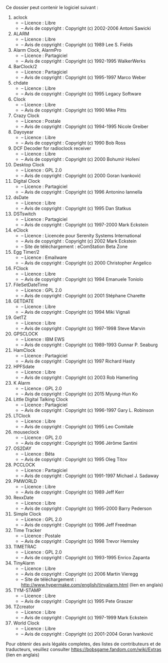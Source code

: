 ﻿Ce dossier peut contenir le logiciel suivant :

1. aclock
   - – Licence : Libre
   - – Avis de copyright : Copyright (c) 2002-2006 Antoni Sawicki
2. ALARM
   - – Licence : Libre
   - – Avis de copyright : Copyright (c) 1989 Lee S. Fields
3. Alarm Clock, AlarmPro
   - – Licence : Partagiciel
   - – Avis de copyright : Copyright (c) 1992-1995 WalkerWerks
4. BarClock/2
   - – Licence : Partagiciel
   - – Avis de copyright : Copyright (c) 1995-1997 Marco Weber
5. chdate
   - – Licence : Libre
   - – Avis de copyright : Copyright (c) 1995 Legacy Software
6. Clock
   - – Licence : Libre
   - – Avis de copyright : Copyright (c) 1990 Mike Pitts
7. Crazy Clock
   - – Licence : Postale
   - – Avis de copyright : Copyright (c) 1994-1995 Nicole Greiber
8. Dayoyear
   - – Licence : Libre
   - – Avis de copyright : Copyright (c) 1990 Bob Ross
9. DCF Decoder for radioclock receiver
   - – Licence : Libre
   - – Avis de copyright : Copyright (c) 2000 Bohumír Hoření
10. Desktop Clock
    - – Licence : GPL 2.0
    - – Avis de copyright : Copyright (c) 2000 Goran Ivanković
11. Digital Clock
    - – Licence : Partagiciel
    - – Avis de copyright : Copyright (c) 1996 Antonino Iannella
12. dsDate
    - – Licence : Libre
    - – Avis de copyright : Copyright (c) 1995 Dan Statkus
13. DSTswitch
    - – Licence : Partagiciel
    - – Avis de copyright : Copyright (c) 1997-2000 Mark Eckstein
14. eClock
    - – Licence : Licencée pour Serenity Systems International
    - – Avis de copyright : Copyright (c) 2002 Mark Eckstein
    - – Site de téléchargement : eComStation Beta Zone
15. Egg Timer/2
    - – Licence : Emailware
    - – Avis de copyright : Copyright (c) 2000 Christopher Angelico
16. FClock
    - – Licence : Libre
    - – Avis de copyright : Copyright (c) 1994 Emanuele Toniolo
17. FileSetDateTime
    - – Licence : GPL 2.0
    - – Avis de copyright : Copyright (c) 2001 Stéphane Charette
18. GETDATE
    - – Licence : Libre
    - – Avis de copyright : Copyright (c) 1994 Miki Vignali
19. GetTZ
    - – Licence : Libre
    - – Avis de copyright : Copyright (c) 1997-1998 Steve Marvin
20. GPSCLOCK
    - – Licence : IBM EWS
    - – Avis de copyright : Copyright (c) 1989-1993 Gunnar P. Seaburg
21. HamClock
    - – Licence : Partagiciel
    - – Avis de copyright : Copyright (c) 1997 Richard Hasty
22. HPFSdate
    - – Licence : Libre
    - – Avis de copyright : Copyright (c) 2003 Rob Hamerling
23. K Alarm
    - – Licence : GPL 2.0
    - – Avis de copyright : Copyright (c) 2015 Myung-Hun Ko
24. Little Digital Talking Clock
    - – Licence : Partagiciel
    - – Avis de copyright : Copyright (c) 1996-1997 Gary L. Robinson
25. LTClock
    - – Licence : Libre
    - – Avis de copyright : Copyright (c) 1995 Leo Comitale
26. mouseclock
    - – Licence : GPL 2.0
    - – Avis de copyright : Copyright (c) 1996 Jérôme Santini
27. OS2DAY
    - – Licence : Bêta
    - – Avis de copyright : Copyright (c) 1995 Oleg Titov
28. PCCLOCK
    - – Licence : Partagiciel
    - – Avis de copyright : Copyright (c) 1991-1997 Michael J. Sadaway
29. PMWORLD
    - – Licence : Libre
    - – Avis de copyright : Copyright (c) 1989 Jeff Kerr
30. RexxDate
    - – Licence : Libre
    - – Avis de copyright : Copyright (c) 1995-2000 Barry Pederson
31. Simple Clock
    - – Licence : GPL 2.0
    - – Avis de copyright : Copyright (c) 1996 Jeff Freedman
32. Time Tracker
    - – Licence : Postale
    - – Avis de copyright : Copyright (c) 1998 Trevor Hemsley
33. TIMETRAC
    - – Licence : GPL 2.0
    - – Avis de copyright : Copyright (c) 1993-1995 Enrico Zapanta
34. TinyAlarm
    - – Licence : Libre
    - – Avis de copyright : Copyright (c) 2006 Martin Vieregg
    - – Site de téléchargement : http://www.hypermake.com/english/tinyalarm.html (lien en anglais)
35. TYM-STAMP
    - – Licence : Libre
    - – Avis de copyright : Copyright (c) 1995 Pete Graszer
36. TZcreator
    - – Licence : Libre
    - – Avis de copyright : Copyright (c) 1997-1999 Mark Eckstein
37. World Clock
    - – Licence : Libre
    - – Avis de copyright : Copyright (c) 2001-2004 Goran Ivanković

Pour obtenir des avis légalés completes, des listes de contributeurs et de traducteurs, veuillez consulter https://bobsgame.fandom.com/wiki/Extras (lien en anglais)
